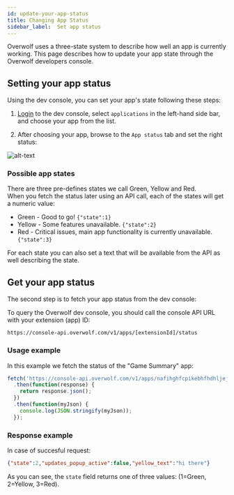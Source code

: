 ```yaml
---
id: update-your-app-status
title: Changing App Status
sidebar_label:  Set app status
---
```


Overwolf uses a three-state system to describe how well an app is currently working. This page describes how to update your app state through the Overwolf developers console.

## Setting your app status

Using the dev console, you can set your app's state following these steps:

1. [Login](https://devconsole.overwolf.com) to the dev console, select `applications` in the left-hand side bar, and choose your app from the list.

2. After choosing your app, browse to the `App status` tab and set the right status:

![alt-text](assets/dev-console-app-status-1.png)

### Possible app states

There are three pre-defines states we call Green, Yellow and Red.  
When you fetch the status later using an API call, each of the states will get a numeric value:

* Green - Good to go! `{"state":1}`
* Yellow - Some features unavailable. `{"state":2}`
* Red - Critical issues, main app functionality is currently unavailable. `{"state":3}`

For each state you can also set a text that will be available from the API as well describing the state.

## Get your app status

The second step is to fetch your app status from the dev console:

To query the Overwolf dev console, you should call the console API URL with your extension (app) ID:

`https://console-api.overwolf.com/v1/apps/[extensionId]/status`

### Usage example

In this example we fetch the status of the "Game Summary" app: 

```js
fetch('https://console-api.overwolf.com/v1/apps/nafihghfcpikebhfhdhljejkcifgbdahdhngepfb/status')
  .then(function(response) {
    return response.json();
  })
  .then(function(myJson) {
    console.log(JSON.stringify(myJson));
  });
```

### Response example

In case of succesful request:

```json
{"state":2,"updates_popup_active":false,"yellow_text":"hi there"}
```
As you can see, the `state` field returns one of three values: (1=Green, 2=Yellow, 3=Red).
